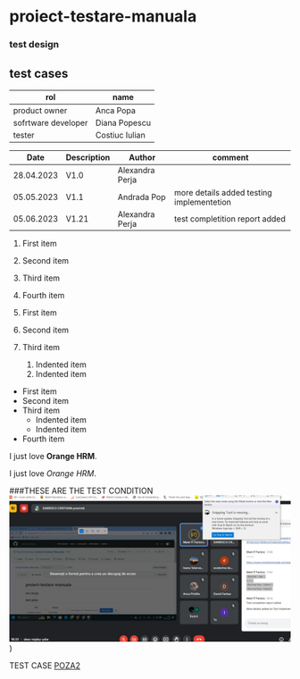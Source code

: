 # proiect-testare-manuala
### test design
<h2>test cases </h2>

| rol  | name |
|---|---|
| product owner| Anca Popa |
| sofrtware developer |Diana Popescu |
| tester |Costiuc Iulian |

| Date  |Description | Author |comment |
|---|---|---|---|
| 28.04.2023| V1.0| Alexandra Perja|  |
| 05.05.2023 |V1.1| Andrada Pop| more details  added testing implementetion |
| 05.06.2023 |V1.21| Alexandra Perja| test completition report added |

1. First item
2. Second item
3. Third item
4. Fourth item

1. First item
2. Second item
3. Third item
    1. Indented item
    2. Indented item

- First item
- Second item
- Third item
    - Indented item
    - Indented item
- Fourth item

I just love **Orange HRM**.

I just love *Orange HRM*.

###THESE ARE THE TEST CONDITION
![test CONDITION](https://github.com/iulian38/proiect-testare-manuala/blob/main/Screenshot%202023-05-05%20183356.jpg))

TEST CASE [POZA2 ](https://github.com/iulian38/proiect-testare-manuala/blob/main/Screenshot%202023-05-05%202.jpg)
